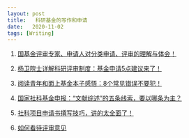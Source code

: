 ```yaml
---
layout: post
title:   科研基金的写作和申请
date:   2020-11-02
tags: [Writing]
---
```


1. [国基金评审专家、申请人对分类申请、评审的理解与体会！](https://mp.weixin.qq.com/s?__biz=Mzg5MzEyNTI0OA==&mid=2247500893&idx=2&sn=e1d7971fc9b40fc0b86ea22e06151ef4&chksm=c03113b2f7469aa47f36b47ea48326af7e3b2245be1ecdc6385d5cb22e3ce3bf88e509f509b6&mpshare=1&scene=24&srcid=0928Ev7TGgGNfMQAXp0LJFYU&sharer_sharetime=1601301717300&sharer_shareid=4905f7abc86408fc345b135a8501550f&key=863832f82a31992a9740fa3601e65bc14e3021c161aa5b04668d370793f9ff52dbe8b16ae4ae1d6a2a206999f4693f7cbe07783e972a047a7cd5f8f25e23dc0a9745a58a1ac589ad445c07da65a329ceb07492edc543a041c334a7127e8daaf72cd079c1b25c6c659f6bb1441e40ba285a92efd7ea9625f33df88777f2f0dbca&ascene=1&uin=MTcxODg3OTg2NA%3D%3D&devicetype=Windows+10+x64&version=6300002f&lang=zh_CN&exportkey=AXaAdjBPoe9p94vx0t7uBFs%3D&pass_ticket=m%2BRFDd94m%2B%2F2qhRZYn2t1EaYcVuTLYrlsaN%2BTersftoKHfloAqB7YotXgT0svTtY&wx_header=0)

2. [杨卫院士详解科研评审制度：基金申请5点建议来了！](https://mp.weixin.qq.com/s?__biz=MzA5OTMxMTUzMw==&mid=2657123944&idx=1&sn=8d8e531c6e56bc6f465a46d25dd56b4e&chksm=8b1094aabc671dbcf4b8f0b7d1aca5cbeadbca6eecc1bace74b6d241b9865ef2eddf2f0bef7a&mpshare=1&scene=24&srcid=0929G1PpJ30AJiV9eOQG6Vkl&sharer_sharetime=1601450778550&sharer_shareid=4905f7abc86408fc345b135a8501550f&key=de283432bfeee269977238473d22a6da8dec38a8b173cb1cd9e752282f789441d6d882166b32780a72c1c513589a13995ce1a1536277492de0fd2002cd8ce40fcf262427a43d0bd68b35ffb965821522eac1f0b75854bebf655350e7b1c22af471988b24100b6201a7b2e4c782e5bf20f0faba2f0cde4f06c58607714413eeb4&ascene=1&uin=MTcxODg3OTg2NA%3D%3D&devicetype=Windows+10+x64&version=6300002f&lang=zh_CN&exportkey=Ab1BpoL0dvbwV8xqPfIA01M%3D&pass_ticket=m%2BRFDd94m%2B%2F2qhRZYn2t1EaYcVuTLYrlsaN%2BTersftoKHfloAqB7YotXgT0svTtY&wx_header=0)

3. [阅读青年和面上基金本子感悟：8个常见错误不要犯！](https://mp.weixin.qq.com/s?__biz=MzA5OTMxMTUzMw==&mid=2657123794&idx=2&sn=2fdf9a33ae625e466a42abb9ee734560&chksm=8b109710bc671e0697a38d156f7391b1702ae11cd99d8525c75c544a3983704c83613e54300d&mpshare=1&scene=24&srcid=0925fgOlVPcD1Q5HPzfqrM0V&sharer_sharetime=1601007680448&sharer_shareid=4905f7abc86408fc345b135a8501550f&key=8bb62c5c0374597186b19320b90afd60bf4608bdebc590658bc061e3657df7791c380eb2bdfeb9541617e2f11310e764f269bffdcddbd57628726fdfb34f616693559cbbb6e3a553bedd28ac10e0fc0b256c1541b0fc2e8b049ec40a92db63f3211802a2b65667df894145580679a0287601435539deb97a4648d6c72d02bf5f&ascene=1&uin=MTcxODg3OTg2NA%3D%3D&devicetype=Windows+10+x64&version=6300002f&lang=zh_CN&exportkey=AWnD1RgUxLerfEVQ7FRHD5c%3D&pass_ticket=m%2BRFDd94m%2B%2F2qhRZYn2t1EaYcVuTLYrlsaN%2BTersftoKHfloAqB7YotXgT0svTtY&wx_header=0)

4. [国家社科基金申报：“文献综述”的五条线索，要以哪条为主？
](https://mp.weixin.qq.com/s?__biz=MzU2NjM3Mzk0Nw==&mid=2247513712&idx=5&sn=b4268ac167b8ad5797bb97eba134a343&chksm=fcaf8d24cbd804320aafb80b27aac4583b4e82c2f24ca41dc0dc0f24869d1f230ba307e58fcd&mpshare=1&scene=24&srcid=0510IW207WwCTN6Bjcd6L7o4&sharer_sharetime=1589080113411&sharer_shareid=4905f7abc86408fc345b135a8501550f&key=f3d9c59dc43281a76681f92d437f759f6b67823cbf42b4279e960e5920af5a9b95fdb007b7b2466ecbc2d5d653d040a09374ee9fb82a7d3040bf3e3b9e27ad01f859a61eb805a2d1b0d5e54651f66656&ascene=1&uin=MTcxODg3OTg2NA%3D%3D&devicetype=Windows+10+x64&version=6209007b&lang=zh_CN&exportkey=AVFUP6k%2BMua7rQONrSqVMhg%3D&pass_ticket=FUzNWwFSWWzYqRowh73gsE9QGyZN2CedqDWpZvY6jhXWPoefX40bMckslG0zwQfN)

5. [社科项目申请书撰写技巧，讲的太全面了！](https://mp.weixin.qq.com/s?__biz=MzA4NTkzMTgwMA==&mid=2654935970&idx=1&sn=1060dea4c98ebf1fba2dde1cec6303b1&chksm=841bd9d5b36c50c3fd8a2bb1c160f2b3552e1716bcabf33b792f5286aba29e18dc8d9f5d00a4&mpshare=1&scene=24&srcid=0826xzAqAWvBpWWRRLb2dBuF&sharer_sharetime=1598452171521&sharer_shareid=4905f7abc86408fc345b135a8501550f&key=863832f82a31992a2f6c48660adc5e308beedca0f81e576de10b405268ec92d8285dd53ed81d4a41781967a0cf680cb8a14af8b2eac5bb84bdd8b21e9ebe1e4f238c56fc47d5a4c2c7c41aa6917790c102ee83bffbb51e04aebc9dbb4e068722e73ee39ec53df62eb1855ee47b6af29aa889bb729779b58977338556cfb37635&ascene=1&uin=MTcxODg3OTg2NA%3D%3D&devicetype=Windows+10+x64&version=6300002f&lang=zh_CN&exportkey=AdbgfDo1KpMaYXqpHmwN4L0%3D&pass_ticket=m%2BRFDd94m%2B%2F2qhRZYn2t1EaYcVuTLYrlsaN%2BTersftoKHfloAqB7YotXgT0svTtY&wx_header=0)

5. [如何看待评审意见](https://mp.weixin.qq.com/s?__biz=MzI5NTA2Nzc5MQ==&mid=2651727271&idx=1&sn=45856adc6ab20396e1e6152a2a76c9e0&chksm=f7a3cc47c0d44551643b1ed57b1e5c152140c5832182073118849f63439158d0cb8e570816b7&mpshare=1&scene=24&srcid=0922khskXMxo6kSrnGjAvN3F&sharer_sharetime=1600782371732&sharer_shareid=4905f7abc86408fc345b135a8501550f&key=8bb62c5c037459710c683ef4a0ad577690b6435836da7b149751a5621b1df7b1b996245a4be7a5de1ec1097cae73df2078cd16b63f17761b63e275b7c3095dbc65c3e3a6a08b2bfe73ec23aaa17357bf41926c0e0d26522238ff61d54a03661dc07838c18f9b909f4c83b5c639bab409af2591f4a346e96613a974ec195e1bea&ascene=1&uin=MTcxODg3OTg2NA%3D%3D&devicetype=Windows+10+x64&version=6300002f&lang=zh_CN&exportkey=AVjfvuC%2F%2BYTIHrLdLLRm0K4%3D&pass_ticket=m%2BRFDd94m%2B%2F2qhRZYn2t1EaYcVuTLYrlsaN%2BTersftoKHfloAqB7YotXgT0svTtY&wx_header=0)

